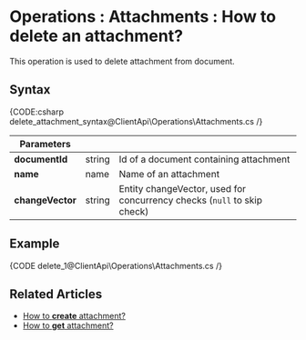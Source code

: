 ﻿# Operations : Attachments : How to delete an attachment?

This operation is used to delete attachment from document. 

## Syntax

{CODE:csharp delete_attachment_syntax@ClientApi\Operations\Attachments.cs /}

| Parameters | | |
| ------------- | ------------- | ----- |
| **documentId** | string | Id of a document containing attachment |
| **name** | name | Name of an attachment |
| **changeVector** | string | Entity changeVector, used for concurrency checks (`null` to skip check) |

## Example

{CODE delete_1@ClientApi\Operations\Attachments.cs /}

## Related Articles

- [How to **create** attachment?](../../../client-api/operations/attachments/put-attachment) 
- [How to **get** attachment?](../../../client-api/operations/attachments/get-attachment)

